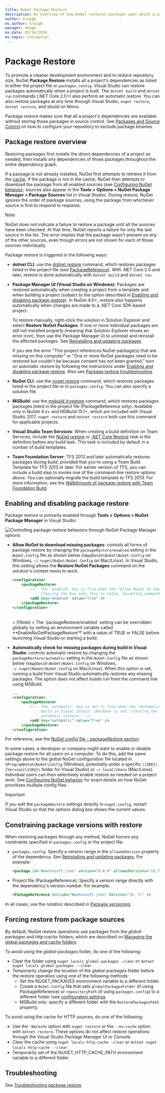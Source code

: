 ```yaml
---
title: NuGet Package Restore
description: An overview of how NuGet restores packages upon which a project depends, including how to disable restore and constrain versions.
author: kraigb
ms.author: kraigb
manager: douge
ms.date: 03/16/2018
ms.topic: conceptual
---
```


# Package Restore

To promote a cleaner development environment and to reduce repository size, NuGet **Package Restore** installs all a project's dependencies as listed in either the project file or `packages.config`. Visual Studio can restore packages automatically when a project is built. The `dotnet build` and `dotnet run` commands (.NET Core 2.0+) also perform an automatic restore. You can also restore packages at any time through Visual Studio, `nuget restore`, `dotnet restore`, and xbuild on Mono.

Package restore makes sure that all a project's dependencies are available without storing those packages in source control. See [Packages and Source Control](../consume-packages/packages-and-source-control.md) on how to configure your repository to exclude package binaries.

## Package restore overview

Restoring packages first installs the direct dependencies of a project as needed, then installs any dependencies of those packages throughout the entire dependency graph.

If a package is not already installed, NuGet first attempts to retrieve it from the [cache](../consume-packages/managing-the-global-packages-and-cache-folders.md). If the package is not in the cache, NuGet then attempts to download the package from all enabled sources (see [Configuring NuGet behavior](Configuring-NuGet-Behavior.md); sources also appear in the  **Tools > Options > NuGet Package Manager > Package Sources** list in Visual Studio). During restore, NuGet ignores the order of package sources, using the package from whichever source is first to respond to requests.

> [!Note]
> NuGet does not indicate a failure to restore a package until all the sources have been checked. At that time, NuGet reports a failure for only the last source in the list. The error implies that the package wasn't present on *any* of the other sources, even though errors are not shown for each of those sources individually.

Package restore is triggered in the following ways:

- **dotnet CLI**: use the [dotnet restore](/dotnet/core/tools/dotnet-restore?tabs=netcore2x) command, which restores packages listed in the project file (see [PackageReference](../consume-packages/package-references-in-project-files.md)). With .NET Core 2.0 and later, restore is done automatically with `dotnet build` and `dotnet run`.

- **Package Manager UI (Visual Studio on Windows)**: Packages are restored automatically when creating a project from a template and when building a project (subject to the option described in [Enabling and disabling package restore](#enabling-and-disabling-package-restore)). In NuGet 4.0+, restore also happens automatically when changes are made to a .NET Core SDK-based project.

    To restore manually, right-click the solution in Solution Explorer and select **Restore NuGet Packages**. If one or more individual packages are still not installed properly (meaning that Solution Explorer shows an error icon), then use the Package Manager UI to uninstall and reinstall the affected packages. See [Reinstalling and updating packages](../consume-packages/reinstalling-and-updating-packages.md)

    If you see the error "This project references NuGet package(s) that are missing on this computer" or "One or more NuGet packages need to be restored but couldn't be because consent has not been granted," turn on automatic restore by following the instructions under [Enabling and disabling package restore](#enabling-and-disabling-package-restore). Also see [Package restore troubleshooting](Package-restore-troubleshooting.md).

- **NuGet CLI**: use the [nuget restore](../tools/cli-ref-restore.md) command, which restores packages listed in the project file or in `packages.config`. You can also specify a solution file.

- **MSBuild**: use the [msbuild /t:restore](../reference/msbuild-targets.md#restore-target) command, which restores packages packages listed in the project file (PackageReference only). Available only in NuGet 4.x+ and MSBuild 15.1+, which are included with Visual Studio 2017. `nuget restore` and `dotnet restore` both use this command for applicable projects.

- **Visual Studio Team Services**: When creating a build definition on Team Services, include the [NuGet restore](/vsts/build-release/tasks/package/nuget#restore-nuget-packages) or [.NET Core Restore](/vsts/build-release/tasks/build/dotnet-core#restore-nuget-packages) task in the definition before any build task. This task is included by default in a number of build templates.

- **Team Foundation Server**: TFS 2013 and later automatically restores packages during build, provided that you're using a Team Build Template for TFS 2013 or later. For earlier version of TFS, you can include a build step to invoke one of the command-line restore options above. You can optionally migrate the build template to TFS 2013. For more information, see the [Walkthrough of package restore with Team Foundation Build](../consume-packages/team-foundation-build.md).

## Enabling and disabling package restore

Package restore is primarily enabled through **Tools > Options > NuGet Package Manager** in Visual Studio:

![Controlling package restore behaviors through NuGet Package Manager options](media/Restore-01-AutoRestoreOptions.png)

- **Allow NuGet to download missing packages**: controls all forms of package restore by changing the `packageRestore/enabled` setting in the `NuGet.Config` file as shown below (`%AppData%\NuGet\NuGet.Config` on Windows, `~/.nuget/NuGet/NuGet.Config` on Mac/Linux). In Visual Studio, this setting allows the **Restore NuGet Packages** command on the solution's context menu to work.

    ```xml
    <configuration>
        <packageRestore>
            <!-- The 'enabled' key is True when the "Allow NuGet to download missing packages" checkbox is set.
                 Clearing the box sets this to False, disabling command-line, automatic, and MSBuild-Integrated restore. -->
            <add key="enabled" value="True" />
        </packageRestore>
    </configuration>
    ```
    <br/>
    > [!Note]
    >  The `packageRestore/enabled` setting can be overridden globally by setting an environment variable called **EnableNuGetPackageRestore** with a value of TRUE or FALSE before launching Visual Studio or starting a build.

- **Automatically check for missing packages during build in Visual Studio**: controls automatic restore by changing the `packageRestore/automatic` setting in the `NuGet.Config` file as shown below (`%AppData%\NuGet\NuGet.Config` on Windows, `~/.nuget/NuGet/NuGet.Config` on Mac/Linux). When this option is set, running a build from Visual Studio automatically restores any missing packages. The option does not affect builds run from the command line using MSBuild.

    ```xml
    ...
    <configuration>
        <packageRestore>
            <!-- The 'automatic' key is set to True when the "Automatically check for missing packages during
                 build in Visual Studio" checkbox is set. Clearing the box sets this to False and disables
                 automatic restore. -->
            <add key="automatic" value="True" />
        </packageRestore>
    </configuration>
    ```

For reference, see the [NuGet config file - packageRestore section](../reference/nuget-config-file.md#packagerestore-section).

In some cases, a developer or company might want to enable or disable package restore for all users on a computer. To do this, add the same settings above to the global NuGet configuration file located in `%ProgramData%\NuGet\Config` (Windows, potentially under a specific `\{IDE}\{Version}\{SKU}\` folder for Visual Studio) or `~/.local/share` (Mac/Linux). Individual users can then selectively enable restore as needed on a project level. See [Configuring NuGet behavior](../consume-packages/configuring-nuget-behavior.md#how-settings-are-applied) for exact details on how NuGet prioritizes multiple config files.

> [!Important]
> If you edit the `packageRestore` settings directly in `nuget.config`, restart Visual Studio so that the options dialog box shows the current values.

## Constraining package versions with restore

When restoring packages through any method, NuGet honors any constraints specified in `packages.config` or the project file:

- `packages.config`: Specify a version range in the `allowedVersion` property of the dependency. See [Reinstalling and updating packages](../consume-packages/reinstalling-and-updating-packages.md#constraining-upgrade-versions). For example:

    ```xml
    <package id="Newtonsoft.json" version="6.0.4" allowedVersions="[6,7)" />
    ```

- Project file (PackageReference): Specify a version range directly with the dependency's version number. For example:

    ```xml
    <PackageReference Include="Newtonsoft.json" Version="[6, 7)" />
    ```

In all cases, use the notation described in [Package versioning](../reference/package-versioning.md).

## Forcing restore from package sources

By default, NuGet restore operations use packages from the *global-packages* and *http-cache* folders, which are described on [Managing the global packages and cache folders](managing-the-global-packages-and-cache-folders.md).

To avoid using the *global-packages* folder, do one of the following:

- Clear the folder using `nuget locals global-packages -clear` or `dotnet nuget locals global-packages --clear`
- Temporarily change the location of the *global-packages* folder before the restore operation using one of the following methods:
  - Set the NUGET_PACKAGES environment variable to a different folder.
  - Create a `NuGet.Config` file that sets `globalPackagesFolder` (if using PackageReference) or `repositoryPath` (if using `packages.config`) to a different folder (see [configuration settings](../reference/nuget-config-file.md#config-section)
  - MSBuild only: specify a different folder with the `RestorePackagesPath` property.

To avoid using the cache for HTTP sources, do one of the following:

- Use the `-NoCache` option with `nuget restore` or the `--no-cache` option with `dotnet restore`. These options do not affect restore operations through the Visual Studio Package Manager UI or Console.
- Clear the cache using `nuget locals http-cache -clear` or `dotnet nuget locals http-cache --clear`.
- Temporarily set of the NUGET_HTTP_CACHE_PATH environment variable to a different folder.

## Troubleshooting

See [Troubleshooting package restore](package-restore-troubleshooting.md).